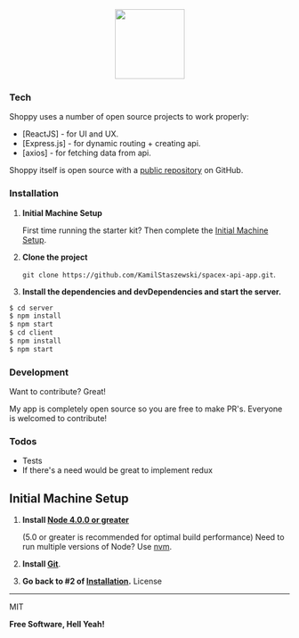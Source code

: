 <div align="center">
  <a href="link do repo">
    <img src="https://i.imgur.com/eF0h0Kp.png" height="125px">
  </a>
</div>

### Tech

Shoppy uses a number of open source projects to work properly:

* [ReactJS] - for UI and UX.
* [Express.js] - for dynamic routing + creating api.
* [axios] - for fetching data from api.


Shoppy itself is open source with a [public repository](https://github.com/KamilStaszewski/shop-demo.git) on GitHub.

### Installation

1. **Initial Machine Setup**

    First time running the starter kit? Then complete the [Initial Machine Setup](#initial-machine-setup).

2. **Clone the project**

    `git clone https://github.com/KamilStaszewski/spacex-api-app.git`.

3. **Install the dependencies and devDependencies and start the server.**

```sh
$ cd server
$ npm install 
$ npm start
$ cd client
$ npm install 
$ npm start
```



### Development

Want to contribute? Great!

My app is completely open source so you are free to make PR's. Everyone is welcomed to contribute! 



### Todos

 - Tests
 - If there's a need would be great to implement redux

## Initial Machine Setup

1. **Install [Node 4.0.0 or greater](https://nodejs.org)**

    (5.0 or greater is recommended for optimal build performance)
    Need to run multiple versions of Node? Use [nvm](https://github.com/creationix/nvm).

2. **Install [Git](https://git-scm.com/downloads)**.
3.  **Go back to #2 of [Installation](#installation).**
License
----

MIT


**Free Software, Hell Yeah!**